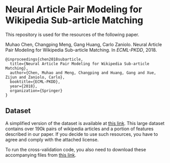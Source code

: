 # Neural Article Pair Modeling for Wikipedia Sub-article Matching

This repository is used for the resources of the following paper.

Muhao Chen, Changping Meng, Gang Huang, Carlo Zaniolo. Neural Article Pair Modeling for Wikipedia Sub-article Matching. In *ECML-PKDD*, 2018.

    @inproceedings{chen2018subarticle,
	  title={Neural Article Pair Modeling for Wikipedia Sub-article Matching},
	  author={Chen, Muhao and Meng, Changping and Huang, Gang and Xue, Zijun and Zaniolo, Carlo},
	  booktitle={ECML-PKDD},
	  year={2018},
	  organization={Springer}
	}

## Dataset

A simplified version of the dataset is available at [this link](http://yellowstone.cs.ucla.edu/~muhao/subarticle/WAP-196k-simplified.zip). This large dataset contains over 190k pairs of wikipedia articles and a portion of features described in our paper. If you decide to use such resources, you have to agree and comply with the attached license.

To run the cross-validation code, you also need to download these accompanying files from [this link](http://yellowstone.cs.ucla.edu/~muhao/subarticle/accomp/).
